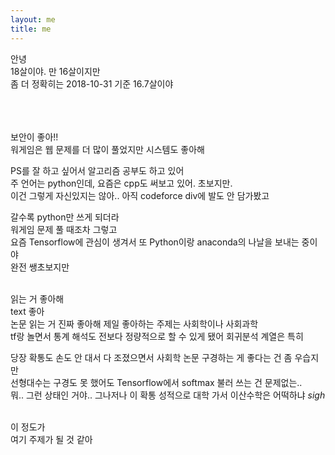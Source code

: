 ```yaml
---
layout: me
title: me
---
```


안녕 <br>
18살이야. 만 16살이지만 <br>
좀 더 정확히는  2018-10-31 기준 16.7살이야 <br><br>
<br><br>

보안이 좋아!!<br>
워게임은 웹 문제를 더 많이 풀었지만 시스템도 좋아해<br>

PS를 잘 하고 싶어서 알고리즘 공부도 하고 있어<br>
주 언어는 python인데, 요즘은 cpp도 써보고 있어. 초보지만.<br>
이건 그렇게 자신있지는 않아.. 아직 codeforce div에 발도 안 담가봤고<br>

갈수록 python만 쓰게 되더라<br> 워게임 문제 풀 때조차 그렇고 <br>
요즘 Tensorflow에 관심이 생겨서 또 Python이랑 anaconda의 나날을 보내는 중이야<br>
완전 쌩초보지만
<br><br>

읽는 거 좋아해<br>
text 좋아<br>
논문 읽는 거 진짜 좋아해 제일 좋아하는 주제는 사회학이나 사회과학<br>
tf랑 놀면서 통계 해석도 전보다 정량적으로 할 수 있게 됐어
회귀분석 계열은 특히 

당장 확통도 손도 안 대서 다 조졌으면서 사회학 논문 구경하는 게 좋다는 건 좀 우습지만<br>
선형대수는 구경도 못 했어도 Tensorflow에서 softmax 불러 쓰는 건 문제없는..<br>
뭐.. 그런 상태인 거야.. 그나저나 이 확통 성적으로 대학 가서 이산수학은 어떡하냐 *sigh* <br><br>

이 정도가<br>
여기 주제가 될 것 같아
